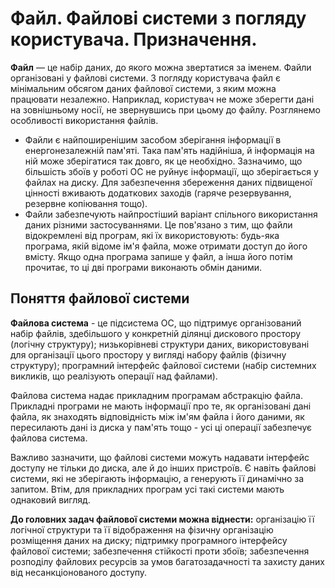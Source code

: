 # Файл. Файлові системи з погляду користувача. Призначення.

**Файл** — це набір даних, до якого можна звертатися за іменем. Файли організовані у файлові системи. З погляду користувача файл є мінімальним обсягом даних файлової системи, з яким можна працювати незалежно. Наприклад, користувач не може зберегти дані на зовнішньому носії, не звернувшись при цьому до файлу.
Розглянемо особливості використання файлів.
-  Файли є найпоширенішим засобом зберігання інформації в енергонезалежній пам'яті. Така пам'ять надійніша, й інформація на ній може зберігатися так довго, як це необхідно. Зазначимо, що більшість збоїв у роботі ОС не руйнує інформації, що зберігається у файлах на диску. Для забезпечення збереження даних підвищеної цінності вживають додаткових заходів (гаряче резервування, резервне копіювання тощо).
-  Файли забезпечують найпростіший варіант спільного використання даних різними застосуваннями. Це пов'язано з тим, що файли відокремлені від програм, які їх використовують: будь-яка програма, якій відоме ім'я файла, може отримати доступ до його вмісту. Якщо одна програма запише у файл, а інша його потім прочитає, то ці дві програми виконають обмін даними.

## Поняття файлової системи
**Файлова система** - це підсистема ОС, що підтримує організований набір файлів, здебільшого у конкретній ділянці дискового простору (логічну структуру); низькорівневі структури даних, використовувані для організації цього простору у вигляді набору файлів (фізичну структуру); програмний інтерфейс файлової системи (набір системних викликів, що реалізують операції над файлами).

Файлова система надає прикладним програмам абстракцію файла. Прикладні програми не мають інформації про те, як організовані дані файла, як знаходять відповідність між ім'ям файла і його даними, як пересилають дані із диска у пам'ять тощо - усі ці операції забезпечує файлова система.

Важливо зазначити, що файлові системи можуть надавати інтерфейс доступу не тільки до диска, але й до інших пристроїв. Є навіть файлові системи, які не зберігають інформацію, а генерують її динамічно за запитом. Втім, для прикладних програм усі такі системи мають однаковий вигляд. 

**До головних задач файлової системи можна віднести:** організацію її логічної структури та її відображення на фізичну організацію розміщення даних на диску; підтримку програмного інтерфейсу файлової системи; забезпечення стійкості проти збоїв; забезпечення розподілу файлових ресурсів за умов багатозадачності та захисту даних від несанкціонованого доступу.




